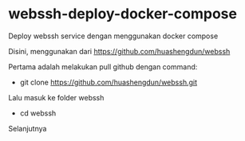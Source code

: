 # webssh-deploy-docker-compose
Deploy webssh service dengan menggunakan docker compose 

Disini, menggunakan dari https://github.com/huashengdun/webssh

Pertama adalah melakukan pull github dengan command:
- git clone https://github.com/huashengdun/webssh.git

Lalu masuk ke folder webssh
- cd webssh

Selanjutnya
